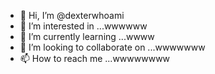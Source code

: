 - 👋 Hi, I’m @dexterwhoami
- 👀 I’m interested in ...wwwwww
- 🌱 I’m currently learning ...wwww
- 💞️ I’m looking to collaborate on ...wwwwwww
- 📫 How to reach me ...wwwwwwww

<!---
dexterwhoami/dexterwhoami is a ✨ special ✨ repository because its `README.md` (this file) appears on your GitHub profile.
You can click the Preview link to take a look at your changes.
--->
